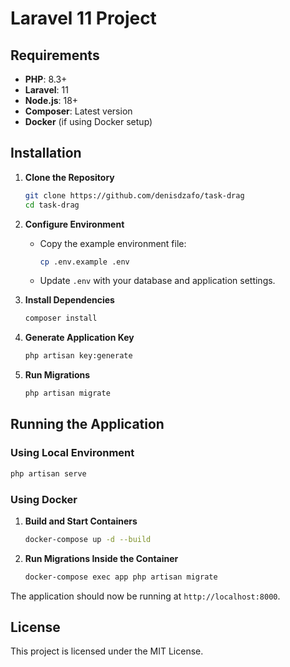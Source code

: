 # Laravel 11 Project

## Requirements
- **PHP**: 8.3+
- **Laravel**: 11
- **Node.js**: 18+
- **Composer**: Latest version
- **Docker** (if using Docker setup)

## Installation

1. **Clone the Repository**
   ```sh
   git clone https://github.com/denisdzafo/task-drag
   cd task-drag
   ```

2. **Configure Environment**
    - Copy the example environment file:
      ```sh
      cp .env.example .env
      ```
    - Update `.env` with your database and application settings.

3. **Install Dependencies**
   ```sh
   composer install
   ```

4. **Generate Application Key**
   ```sh
   php artisan key:generate
   ```

5. **Run Migrations**
   ```sh
   php artisan migrate
   ```

## Running the Application

### Using Local Environment
```sh
php artisan serve
```

### Using Docker
1. **Build and Start Containers**
   ```sh
   docker-compose up -d --build
   ```
2. **Run Migrations Inside the Container**
   ```sh
   docker-compose exec app php artisan migrate
   ```

The application should now be running at `http://localhost:8000`.


## License
This project is licensed under the MIT License.

